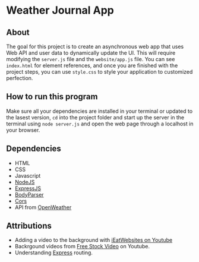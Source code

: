 # Weather Journal App

## About

The goal for this project is to create an asynchronous web app that uses Web API and user data to dynamically update the UI. This will require modifying the ```server.js``` file and the ```website/app.js``` file. You can see ```index.html``` for element references, and once you are finished with the project steps, you can use ```style.css``` to style your application to customized perfection.

## How to run this program

Make sure all your dependencies are installed in your terminal or updated to the lasest version, ```cd``` into the project folder and start up the server in the terminal using ```node server.js``` and open the web page through a localhost in your browser.

## Dependencies

* HTML
* CSS
* Javascript
* [NodeJS](https://nodejs.org/en/download/)
* [ExpressJS](https://www.npmjs.com/package/express)
* [BodyParser](https://www.npmjs.com/package/body-parser)
* [Cors](https://www.npmjs.com/package/cors)
* API from [OpenWeather](https://openweathermap.org/)

## Attributions

* Adding a video to the background with [iEatWebsites on Youtube](https://www.youtube.com/watch?v=05ZHUuQVvJM)
* Backrgound videos from [Free Stock Video](https://www.youtube.com/watch?v=tnGaCZZ5Z28) on Youtube.
* Understanding [Express](https://expressjs.com/en/guide/routing.html) routing.